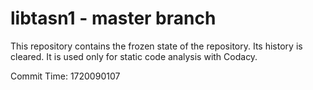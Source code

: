 # libtasn1 - master branch

This repository contains the frozen state of the repository.
Its history is cleared. It is used only for static code
analysis with Codacy.

Commit Time: 1720090107